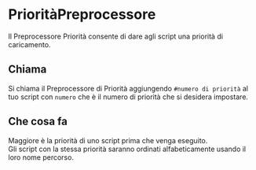 # PrioritàPreprocessore

Il Preprocessore Priorità consente di dare agli script una priorità di caricamento.

## Chiama

Si chiama il Preprocessore di Priorità aggiungendo `#numero di priorità` al tuo script con `numero` che è il numero di priorità che si desidera impostare.

## Che cosa fa

Maggiore è la priorità di uno script prima che venga eseguito.  
Gli script con la stessa priorità saranno ordinati alfabeticamente usando il loro nome percorso.